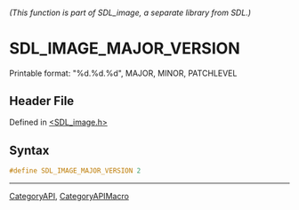 ###### (This function is part of SDL_image, a separate library from SDL.)
# SDL_IMAGE_MAJOR_VERSION

Printable format: "%d.%d.%d", MAJOR, MINOR, PATCHLEVEL

## Header File

Defined in [<SDL_image.h>](https://github.com/libsdl-org/SDL_image/blob/SDL2/include/SDL_image.h)

## Syntax

```c
#define SDL_IMAGE_MAJOR_VERSION 2
```

----
[CategoryAPI](CategoryAPI), [CategoryAPIMacro](CategoryAPIMacro)

